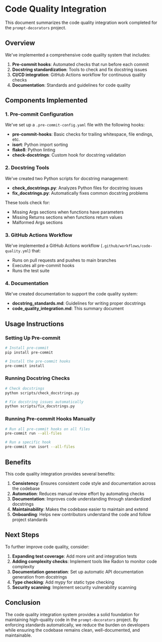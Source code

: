 # Code Quality Integration

This document summarizes the code quality integration work completed for the `prompt-decorators` project.

## Overview

We've implemented a comprehensive code quality system that includes:

1. **Pre-commit hooks**: Automated checks that run before each commit
2. **Docstring standardization**: Tools to check and fix docstring issues
3. **CI/CD integration**: GitHub Actions workflow for continuous quality checks
4. **Documentation**: Standards and guidelines for code quality

## Components Implemented

### 1. Pre-commit Configuration

We've set up a `.pre-commit-config.yaml` file with the following hooks:

- **pre-commit-hooks**: Basic checks for trailing whitespace, file endings, etc.
- **isort**: Python import sorting
- **flake8**: Python linting
- **check-docstrings**: Custom hook for docstring validation

### 2. Docstring Tools

We've created two Python scripts for docstring management:

- **check_docstrings.py**: Analyzes Python files for docstring issues
- **fix_docstrings.py**: Automatically fixes common docstring problems

These tools check for:
- Missing Args sections when functions have parameters
- Missing Returns sections when functions return values
- Malformed Args sections

### 3. GitHub Actions Workflow

We've implemented a GitHub Actions workflow (`.github/workflows/code-quality.yml`) that:

- Runs on pull requests and pushes to main branches
- Executes all pre-commit hooks
- Runs the test suite

### 4. Documentation

We've created documentation to support the code quality system:

- **docstring_standards.md**: Guidelines for writing proper docstrings
- **code_quality_integration.md**: This summary document

## Usage Instructions

### Setting Up Pre-commit

```bash
# Install pre-commit
pip install pre-commit

# Install the pre-commit hooks
pre-commit install
```

### Running Docstring Checks

```bash
# Check docstrings
python scripts/check_docstrings.py

# Fix docstring issues automatically
python scripts/fix_docstrings.py
```

### Running Pre-commit Hooks Manually

```bash
# Run all pre-commit hooks on all files
pre-commit run --all-files

# Run a specific hook
pre-commit run isort --all-files
```

## Benefits

This code quality integration provides several benefits:

1. **Consistency**: Ensures consistent code style and documentation across the codebase
2. **Automation**: Reduces manual review effort by automating checks
3. **Documentation**: Improves code understanding through standardized docstrings
4. **Maintainability**: Makes the codebase easier to maintain and extend
5. **Onboarding**: Helps new contributors understand the code and follow project standards

## Next Steps

To further improve code quality, consider:

1. **Expanding test coverage**: Add more unit and integration tests
2. **Adding complexity checks**: Implement tools like Radon to monitor code complexity
3. **Documentation generation**: Set up automatic API documentation generation from docstrings
4. **Type checking**: Add mypy for static type checking
5. **Security scanning**: Implement security vulnerability scanning

## Conclusion

The code quality integration system provides a solid foundation for maintaining high-quality code in the `prompt-decorators` project. By enforcing standards automatically, we reduce the burden on developers while ensuring the codebase remains clean, well-documented, and maintainable.
